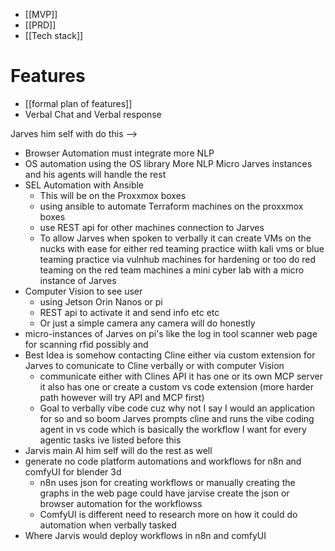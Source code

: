 - [[MVP]]
- [[PRD]]
- [[Tech stack]]


# Features


- [[formal plan of features]]
- Verbal Chat and Verbal response

Jarves him self with do this -->
- Browser Automation must integrate more NLP
- OS automation using the OS library More NLP 
Micro Jarves instances and his agents will  handle the rest 
- SEL Automation with Ansible 
	- This will be on the Proxxmox boxes 
	- using ansible to  automate Terraform machines on the proxxmox boxes 
	- use REST api for other machines connection to Jarves
	- To allow Jarves when spoken to  verbally it can create VMs on the nucks with ease for either red teaming practice  wiith kali vms or blue teaming practice via vulnhub machines for hardening or too  do red teaming on the red team machines a mini cyber lab with a micro instance of Jarves 
- Computer Vision to see user
	- using  Jetson Orin Nanos or pi 
	- REST api to activate it and send info etc etc
	- Or just a simple camera  any camera will do honestly 
- micro-instances of  Jarves on pi's like the log in tool scanner web page for scanning rfid possibly and 
- Best Idea is somehow contacting Cline either via  custom extension for Jarves to comunicate to Cline verbally or with computer Vision 
	- communicate either  with Clines API it has one or its own MCP server it also has one or create a custom  vs code extension (more harder path however will try API and MCP first)
	- Goal to verbally vibe code cuz why not I say I would an application for  so and so boom Jarves prompts cline and runs the vibe coding agent in vs code which is basically the workflow I want for every agentic tasks ive listed before this
- Jarvis main AI him self will do the rest as well
- generate  no code platform automations and workflows for n8n and comfyUI for blender 3d 
	- n8n uses json for creating workflows or manually creating the graphs in the web page could have jarvise create the json or browser automation for the workflowss 
	- ComfyUI is different need to research more on how it could do automation when verbally tasked 
- Where  Jarvis  would deploy workflows in n8n and comfyUI

